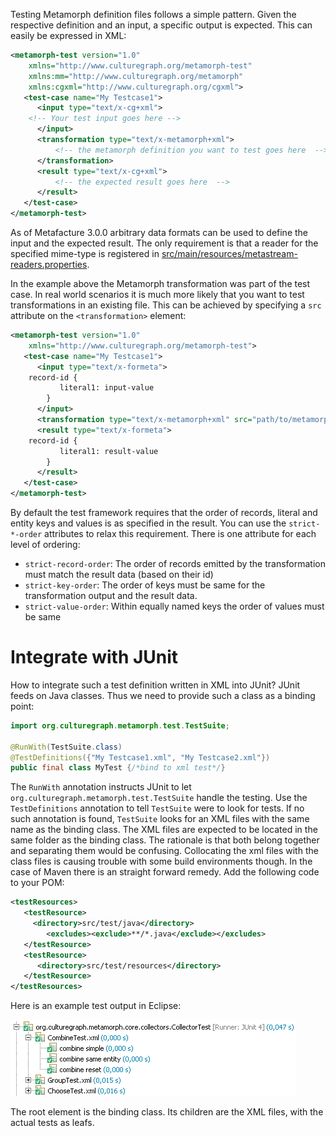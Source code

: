 Testing Metamorph definition files follows a simple pattern. Given the
respective definition and an input, a specific output is expected. This can
easily be expressed in XML:

```xml
<metamorph-test version="1.0"
	xmlns="http://www.culturegraph.org/metamorph-test" 
	xmlns:mm="http://www.culturegraph.org/metamorph"
	xmlns:cgxml="http://www.culturegraph.org/cgxml">
   <test-case name="My Testcase1">
      <input type="text/x-cg+xml">
	<!-- Your test input goes here -->           
      </input>
      <transformation type="text/x-metamorph+xml">
          <!-- the metamorph definition you want to test goes here  -->   
      </transformation>
      <result type="text/x-cg+xml">
          <!-- the expected result goes here  -->  
      </result>
   </test-case>
</metamorph-test>
```

As of Metafacture 3.0.0 arbitrary data formats can be used to define the input and the expected result. The only requirement is that a reader for the specified mime-type is registered in [src/main/resources/metastream-readers.properties](https://github.com/culturegraph/metafacture-core/blob/master/src/main/resources/metastream-readers.properties). 

In the example above the Metamorph transformation was part of the test case. In real world scenarios it is much more likely that you want to test transformations in an existing file. This can be achieved by specifying a `src` attribute on the `<transformation>` element:

```xml
<metamorph-test version="1.0"
	xmlns="http://www.culturegraph.org/metamorph-test">
   <test-case name="My Testcase1">
      <input type="text/x-formeta">
	record-id {
           literal1: input-value
        }
      </input>
      <transformation type="text/x-metamorph+xml" src="path/to/metamorph/resource.xml" />
      <result type="text/x-formeta">
	record-id {
           literal1: result-value
        }
      </result>
   </test-case>
</metamorph-test>
```

By default the test framework requires that the order of records, literal and entity keys and values is as specified in the result. You can use the `strict-*-order` attributes to relax this requirement. There is one attribute for each level of ordering:

* `strict-record-order`: The order of records emitted by the transformation must match the result data (based on their id)
* `strict-key-order`: The order of keys must be same for the transformation output and the result data.
* `strict-value-order`: Within equally named keys the order of values must be same

# Integrate with JUnit #

How to integrate such a test definition written in XML into JUnit? JUnit feeds
on Java classes. Thus we need to provide such a class as a binding point:

```java
import org.culturegraph.metamorph.test.TestSuite;

@RunWith(TestSuite.class)
@TestDefinitions({"My Testcase1.xml", "My Testcase2.xml"})
public final class MyTest {/*bind to xml test*/}
```

The `RunWith` annotation instructs JUnit to let `org.culturegraph.metamorph.test.TestSuite` handle the testing.
Use the `TestDefinitions` annotation to tell `TestSuite` were to look
for tests. If no such annotation is found, `TestSuite` looks for an XML
files with the same name as the binding class. The XML files are expected to be
located in the same folder as the binding class. The rationale is that both
belong together and separating them would be confusing. Collocating the xml
files with the class files is causing trouble with some build environments
though. In the case of Maven there is an straight forward remedy. Add the following code to your POM: 

```xml
<testResources>
   <testResource>
     <directory>src/test/java</directory>
        <excludes><exclude>**/*.java</exclude></excludes>	
   </testResource>
   <testResource>
      <directory>src/test/resources</directory>
   </testResource>
</testResources> 
```

Here is an example test output in Eclipse:

![screenshot](img/junit.png)

The root
element is the binding class. Its children are the XML files, with the actual
tests as leafs.